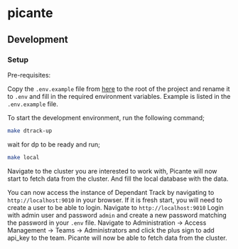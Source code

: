 # picante

## Development

### Setup

Pre-requisites:

Copy the `.env.example` file from [here](hack/.env.sample)
to the root of the project and rename it to `.env` and fill in the required environment variables.
Example is listed in the `.env.example` file.

To start the development environment, run the following command;

```bash
make dtrack-up
```

wait for dp to be ready and run;

```bash
make local
```

Navigate to the cluster you are interested to work with, Picante will now start to fetch data from the cluster.
And fill the local database with the data.

You can now access the instance of Dependant Track by navigating to `http://localhost:9010` in your browser.
If it is fresh start, you will need to create a user to be able to login. Navigate to `http://localhost:9010`
Login with admin user and password `admin` and create a new password matching the password in your `.env` file.
Navigate to Administration -> Access Management -> Teams -> Administrators and click the plus sign to add api_key to the team.
Picante will now be able to fetch data from the cluster.

